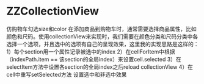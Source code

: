 # ZZCollectionView
仿购物车勾选size和color
在添加商品到购物车时，通常需要选择商品属性，比如颜色和尺码。使用collectionView来实现时，我们需要在颜色分类和尺码分类中各选择一个选项，并且选中的选项有自己的呈现效果，这里我的实现思路是这样的：
1）每个section用一个属性记录被选中的index
2）在cellForItem中根据（indexPath.item == 该section的全局index）来设置cell.selected
3）在selectItem方法中设置各section的全局index之后reload collectionView
4）在cell中重写setSelected方法 设置选中和非选中效果
